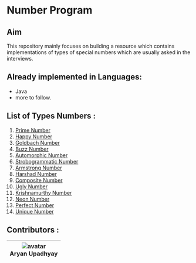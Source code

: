 # Number Program

## Aim
This repository mainly focuses on building a resource which contains implementations of types of special numbers which 
are usually asked in the interviews.

## Already implemented in Languages:
- Java
- more to follow.

## List of Types Numbers :
1. [Prime Number](https://en.wikipedia.org/wiki/Prime_number) 
2. [Happy Number](https://en.wikipedia.org/wiki/Happy_number)
3. [Goldbach Number](https://mathworld.wolfram.com/GoldbachNumber.html)
4. [Buzz Number](https://www.javatpoint.com/buzz-number-java)
5. [Automorphic Number](https://www.britannica.com/topic/automorphic-number)
6. [Strobogrammatic Number](https://en.wikipedia.org/wiki/Strobogrammatic_number)
7. [Armstrong Number](https://www.scaler.com/topics/armstrong-number-in-c/)
8. [Harshad Number](https://en.wikipedia.org/wiki/Harshad_number)
9. [Composite Number](https://www.cuemath.com/numbers/composite-numbers/)
10. [Ugly Number](https://www.tutorialspoint.com/Ugly-Numbers)
11. [Krishnamurthy Number](https://www.geeksforgeeks.org/check-if-a-number-is-a-krishnamurthy-number-or-not-2/)
12. [Neon Number](https://www.geeksforgeeks.org/neon-number/)
13. [Perfect Number](https://en.wikipedia.org/wiki/Perfect_number)
14. [Unique Number](https://www.javatpoint.com/unique-number-in-java-program)

## Contributors : 
| ![avatar](https://avatars.githubusercontent.com/u/73682643?v=4) <br> Aryan Upadhyay |
|-------------------------------------------------------------------------------------|

